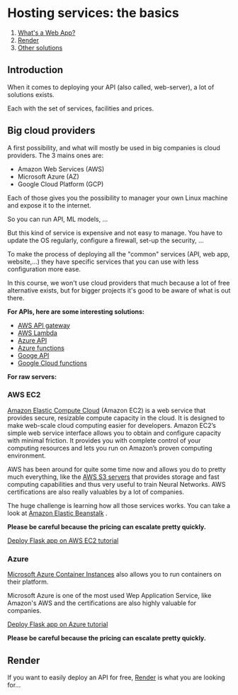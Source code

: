 # Hosting services: the basics

1. [What's a Web App?](#Introduction)
2. [Render](#Render)
3. [Other solutions](#others)

## Introduction

When it comes to deploying your API (also called, web-server), a lot of solutions exists.

Each with the set of services, facilities and prices.

## Big cloud providers

A first possibility, and what will mostly be used in big companies is cloud providers. The 3 mains ones are:
- Amazon Web Services (AWS)
- Microsoft Azure (AZ)
- Google Cloud Platform (GCP) 

Each of those gives you the possibility to manager your own Linux machine and expose it to the internet.

So you can run API, ML models, ...

But this kind of service is expensive and not easy to manage. You have to update the OS regularly, configure a firewall, set-up the security, ...

To make the process of deploying all the "common" services (API, web app, website,...) they have specific services that you can use with less configuration more ease.

In this course, we won't use cloud providers that much because a lot of free alternative exists, but for bigger projects it's good to be aware of what is out there.

**For APIs, here are some interesting solutions:**

- [AWS API gateway](https://docs.aws.amazon.com/apigateway/latest/developerguide/how-to-deploy-api.html)
- [AWS Lambda](https://aws.amazon.com/lambda/)
- [Azure API](https://azure.microsoft.com/en-gb/services/api-management/#overview)
- [Azure functions](https://docs.microsoft.com/en-us/azure/azure-functions/functions-overview)
- [Googe API](https://cloud.google.com/endpoints/docs/openapi/deploy-api-backend)
- [Google Cloud functions](https://developers.google.com/learn/topics/functions#:~:text=Google%20Cloud%20Functions%20is%20a,your%20cloud%20infrastructure%20and%20services.)

**For raw servers:**

### AWS EC2

[Amazon Elastic Compute Cloud](https://aws.amazon.com/ec2/) (Amazon EC2) is a web service that provides secure, resizable compute capacity in the cloud. It is designed to make web-scale cloud computing easier for developers. Amazon EC2’s simple web service interface allows you to obtain and configure capacity with minimal friction. It provides you with complete control of your computing resources and lets you run on Amazon’s proven computing environment.

AWS has been around for quite some time now and allows you do to pretty much everything, like the [AWS S3 servers](https://aws.amazon.com/s3/?nc1=h_ls) that provides storage and fast computing capabilities and thus very useful to train Neural Networks. AWS certifications are also really valuables by a lot of companies.

The huge challenge is learning how all those services works. You can take a look at [Amazon Elastic Beanstalk](https://aws.amazon.com/elasticbeanstalk/?nc1=h_ls) .

**Please be careful because the pricing can escalate pretty quickly.**

[Deploy Flask app on AWS EC2 tutorial](https://www.codementor.io/@dushyantbgs/deploying-a-flask-application-to-aws-gnva38cf0)

### Azure

[Microsoft Azure Container Instances](https://azure.microsoft.com/en-us/services/container-instances/) also allows you to run containers on their platform.

Microsoft Azure is one of the most used Wep Application Service, like Amazon's AWS and the certifications are also highly valuable for companies.

[Deploy Flask app on Azure tutorial](https://medium.com/@alexjsanchez/creating-and-deploying-a-flask-app-with-docker-on-azure-in-5-easy-9f7aa7a12145)

**Please be careful because the pricing can escalate pretty quickly.**

## Render

If you want to easily deploy an API for free, [Render](https://render.com/) is what you are looking for...
